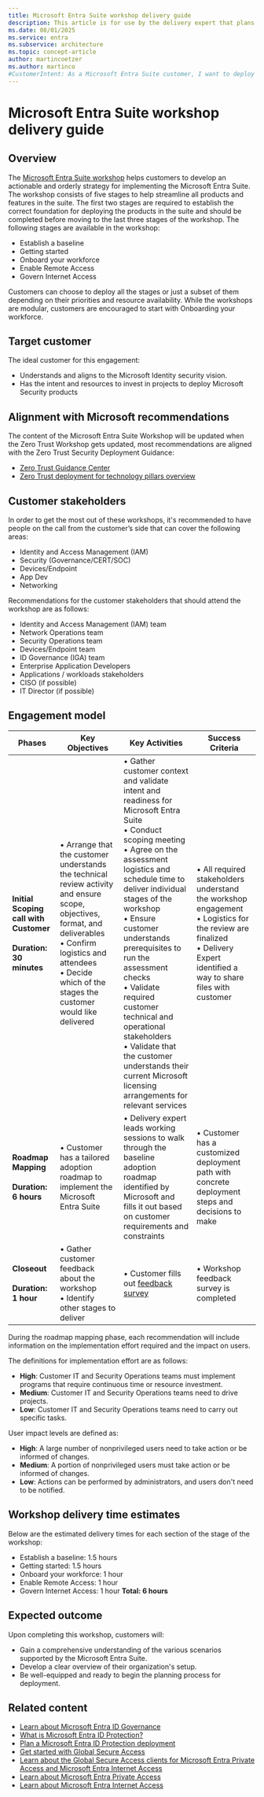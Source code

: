 ```yaml
---
title: Microsoft Entra Suite workshop delivery guide
description: This article is for use by the delivery expert that plans on delivering the Microsoft Entra Suite Workshop to customers. It aims to provide delivery experts with a comprehensive overview of the tasks that is required to successfully deliver the Microsoft Entra Suite Workshop to customers. It's structured chronologically following the standard and typical flow of a workshop delivery. It outlines how to use the Microsoft Entra Suite Workshop to deploy all the components of the suite. It gives organizations and IT admins a detailed plan to design and deploy Microsoft Entra ID Governance, Microsoft Entra Private Access, Microsoft Entra Internet Access, and Microsoft Entra Verified ID.
ms.date: 08/01/2025
ms.service: entra
ms.subservice: architecture
ms.topic: concept-article
author: martincoetzer
ms.author: martinco
#CustomerIntent: As a Microsoft Entra Suite customer, I want to deploy all components of the Microsoft Entra Suite.
---
```

# Microsoft Entra Suite workshop delivery guide

## Overview
The [Microsoft Entra Suite workshop](https://aka.ms/EntraSuiteWorkshop) helps customers to develop an actionable and orderly strategy for implementing the Microsoft Entra Suite. The workshop consists of five stages to help streamline all products and features in the suite. The first two stages are required to establish the correct foundation for deploying the products in the suite and should be completed before moving to the last three stages of the workshop. The following stages are available in the workshop:

- Establish a baseline
- Getting started
- Onboard your workforce
- Enable Remote Access
- Govern Internet Access

Customers can choose to deploy all the stages or just a subset of them depending on their priorities and resource availability. While the workshops are modular, customers are encouraged to start with Onboarding your workforce.

## Target customer
The ideal customer for this engagement:
- Understands and aligns to the Microsoft Identity security vision.
- Has the intent and resources to invest in projects to deploy Microsoft Security products

## Alignment with Microsoft recommendations 
The content of the Microsoft Entra Suite Workshop will be updated when the Zero Trust Workshop gets updated, most recommendations are aligned with the Zero Trust Security Deployment Guidance:
- [Zero Trust Guidance Center](/security/zero-trust)
- [Zero Trust deployment for technology pillars overview](/security/zero-trust/deploy/overview)

## Customer stakeholders 
In order to get the most out of these workshops, it's recommended to have people on the call from the customer’s side that can cover the following areas:
- Identity and Access Management (IAM)
- Security (Governance/CERT/SOC)
- Devices/Endpoint
- App Dev
- Networking

Recommendations for the customer stakeholders that should attend the workshop are as follows:
-	Identity and Access Management (IAM) team  
-	Network Operations team
-	Security Operations team  
-	Devices/Endpoint team  
-	ID Governance (IGA) team  
-	Enterprise Application Developers 
-	Applications / workloads stakeholders   
-	CISO (if possible)  
-	IT Director (if possible) 

## Engagement model

|Phases|Key Objectives|Key Activities|Success Criteria|
|--|--|--|--|
|**Initial Scoping call with Customer <br/> <br/> Duration: 30 minutes**| • Arrange that the customer understands the technical review activity and ensure scope, objectives, format, and deliverables <br/> • Confirm logistics and attendees <br/> • Decide which of the stages the customer would like delivered | • Gather customer context and validate intent and readiness for Microsoft Entra Suite <br/> • Conduct scoping meeting <br/> • Agree on the assessment logistics and schedule time to deliver individual stages of the workshop <br/> • Ensure customer understands prerequisites to run the assessment checks <br/> • Validate required customer technical and operational stakeholders <br/> • Validate that the customer understands their current Microsoft licensing arrangements for relevant services | • All required stakeholders understand the workshop engagement <br/> • Logistics for the review are finalized <br/> • Delivery Expert identified a way to share files with customer |
|**Roadmap Mapping <br/> <br/> Duration: 6 hours**| • Customer has a tailored adoption roadmap to implement the Microsoft Entra Suite | • Delivery expert leads working sessions to walk through the baseline adoption roadmap identified by Microsoft and fills it out based on customer requirements and constraints | • Customer has a customized deployment path with concrete deployment steps and decisions to make |
|**Closeout <br/> <br/> Duration: 1 hour**| • Gather customer feedback about the workshop <br/> • Identify other stages to deliver | • Customer fills out [feedback survey](https://aka.ms/EntraSuiteWorkshop/feedback) | • Workshop feedback survey is completed |

During the roadmap mapping phase, each recommendation will include information on the implementation effort required and the impact on users.

The definitions for implementation effort are as follows:  
- **High**: Customer IT and Security Operations teams must implement programs that require continuous time or resource investment.  
- **Medium**: Customer IT and Security Operations teams need to drive projects.
- **Low**: Customer IT and Security Operations teams need to carry out specific tasks.  

User impact levels are defined as:  
- **High**: A large number of nonprivileged users need to take action or be informed of changes.  
- **Medium**: A portion of nonprivileged users must take action or be informed of changes.  
- **Low**: Actions can be performed by administrators, and users don't need to be notified.

## Workshop delivery time estimates
Below are the estimated delivery times for each section of the stage of the workshop:
- Establish a baseline: 1.5 hours
- Getting started: 1.5 hours
- Onboard your workforce: 1 hour
- Enable Remote Access: 1 hour
- Govern Internet Access: 1 hour
**Total: 6 hours**

## Expected outcome
Upon completing this workshop, customers will:
- Gain a comprehensive understanding of the various scenarios supported by the Microsoft Entra Suite.
- Develop a clear overview of their organization's setup.
- Be well-equipped and ready to begin the planning process for deployment.

## Related content

- [Learn about Microsoft Entra ID Governance](../id-governance/identity-governance-overview.md)
- [What is Microsoft Entra ID Protection?](../id-protection/overview-identity-protection.md)
- [Plan a Microsoft Entra ID Protection deployment](../id-protection/how-to-deploy-identity-protection.md)
- [Get started with Global Secure Access](../global-secure-access/how-to-get-started-with-global-secure-access.md)
- [Learn about the Global Secure Access clients for Microsoft Entra Private Access and Microsoft Entra Internet Access](../global-secure-access/concept-clients.md)
- [Learn about Microsoft Entra Private Access](../global-secure-access/concept-private-access.md)
- [Learn about Microsoft Entra Internet Access](../global-secure-access/concept-internet-access.md)


